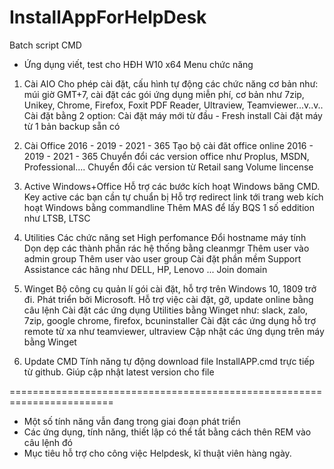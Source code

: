 # InstallAppForHelpDesk

Batch script CMD 
- Ứng dụng viết, test cho HĐH W10 x64
Menu chức năng
1. Cài AIO
Cho phép cài đặt, cấu hình tự động các chức năng cơ bản như: múi giờ GMT+7, cài đặt các gói ứng dụng miễn phí, cơ bản như 7zip, Unikey, Chrome, Firefox, Foxit PDF Reader, Ultraview, Teamviewer...v..v..
Cài đặt bằng 2 option:
Cài đặt máy mới từ đầu - Fresh install
Cài đặt máy từ 1 bản backup sẵn có
2. Cài Office 2016 - 2019 - 2021 - 365
Tạo bộ cài đăt office online 2016 - 2019 - 2021 - 365
Chuyển đổi các version office như Proplus, MSDN, Professional....
Chuyển đổi các version từ Retail sang Volume lincense

3. Active Windows+Office
Hỗ trợ các bước kích hoạt Windows băng CMD. Key active các bạn cần tự chuẩn bị
Hỗ trợ redirect link tới trang web kích hoạt Windows bằng commandline
Thêm MAS để lấy BQS 1 số eddition như LTSB, LTSC
4. Utilities
Các chức năng set High perfomance
Đổi hostname máy tính
Dọn dẹp các thành phần rác hệ thống bằng cleanmgr
Thêm user vào admin group
Thêm user vào user group
Cài đặt phần mềm Support Assistance các hãng như DELL, HP, Lenovo ...
Join domain
5. Winget
Bộ công cụ quản lí gói cài đặt, hỗ trợ trên Windows 10, 1809 trở đi. Phát triển bởi Microsoft. Hỗ trợ việc cài đặt, gỡ, update online bằng câu lệnh
Cài đặt các ứng dụng Utilities bằng Winget như: slack, zalo, 7zip, google chrome, firefox, bcuninstaller
Cài đặt các ứng dụng hỗ trợ remote từ xa như teamviewer, ultraview
Cập nhật các ứng dụng trên máy bằng Winget
6. Update CMD
Tính năng tự động download file InstallAPP.cmd trực tiếp từ github. Giúp cập nhật latest version cho file

========================================================================
- Một số tính năng vẫn đang trong giai đoạn phát triển
- Các ứng dụng, tính năng, thiết lập có thể tắt bằng cách thên REM vào câu lệnh đó
- Mục tiêu hỗ trợ cho công việc Helpdesk, kĩ thuật viên hàng ngày.
